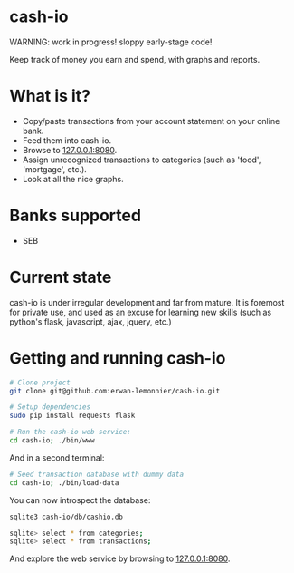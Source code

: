# cash-io

WARNING: work in progress! sloppy early-stage code!

Keep track of money you earn and spend, with graphs and reports.

# What is it?

* Copy/paste transactions from your account statement on your online bank.
* Feed them into cash-io.
* Browse to [127.0.0.1:8080](http://127.0.0.1:8080/).
* Assign unrecognized transactions to categories (such as 'food', 'mortgage', etc.).
* Look at all the nice graphs.

# Banks supported

* SEB

# Current state

cash-io is under irregular development and far from mature. It is foremost for
private use, and used as an excuse for learning new skills (such as python's
flask, javascript, ajax, jquery, etc.)

# Getting and running cash-io

```bash
# Clone project
git clone git@github.com:erwan-lemonnier/cash-io.git

# Setup dependencies
sudo pip install requests flask

# Run the cash-io web service:
cd cash-io; ./bin/www
```

And in a second terminal:
```bash
# Seed transaction database with dummy data
cd cash-io; ./bin/load-data
```

You can now introspect the database:
```bash
sqlite3 cash-io/db/cashio.db

sqlite> select * from categories;
sqlite> select * from transactions;
```

And explore the web service by browsing to
[127.0.0.1:8080](http://127.0.0.1:8080/).


